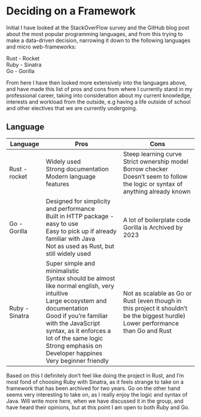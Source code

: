 # Deciding on a Framework

Initial I have looked at the StackOverFlow survey  and the GitHub blog post about the most popular programming languages, and from this trying to make a data-driven decision, narrowing it down to the following languages and micro web-frameworks:

Rust - Rocket  
Ruby - Sinatra  
Go - Gorilla  

From here I have then looked more extensively into the languages above, and have made this list of pros and cons from where I currently stand in my professional career, taking into consideration about my current knowledge, interests and workload from the outside, e.g having a life outside of school and other electives that we are currently undergoing.

## Language

| Language        | Pros                                                                                                                                                                             | Cons                                                                                                                                                                            |
|-----------------|----------------------------------------------------------------------------------------------------------------------------------------------------------------------------------|---------------------------------------------------------------------------------------------------------------------------------------------------------------------------------|
| Rust - rocket   | Widely used <br> Strong documentation <br> Modern language features                                                                                                              | Steep learning curve <br> Strict ownership model <br> Borrow checker <br> Doesn’t seem to follow the logic or syntax of anything already known                                  |
| Go - Gorilla    | Designed for simplicity and performance <br> Built in HTTP package - easy to use <br> Easy to pick up if already familiar with Java <br> Not as used as Rust, but still widely used | A lot of boilerplate code <br> Gorilla is Archived by 2023                                                                                                                      |
| Ruby - Sinatra  | Super simple and minimalistic <br> Syntax should be almost like normal english, very intuitive <br> Large ecosystem and documentation <br> Good if you’re familiar with the JavaScript syntax, as it enforces a lot of the same logic <br> Strong emphasis on Developer happines <br> Very beginner friendly | Not as scalable as Go or Rust (even though in this project it shouldn’t be the biggest hurdle) <br> Lower performance than Go and Rust                                            |

Based on this I definitely don’t feel like doing the project in Rust, and I’m most fond of choosing Ruby with Sinatra, as it feels strange to take on a framework that has been archived for two years. Go on the other hand seems very interesting to take on, as I really enjoy the logic and syntax of Java. Will write more here, when we have discussed it in the group, and have heard their opinions, but at this point I am open to both Ruby and Go.
